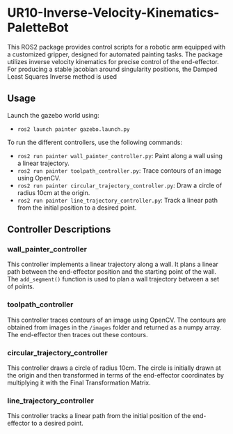 # UR10-Inverse-Velocity-Kinematics-PaletteBot

This ROS2 package provides control scripts for a robotic arm equipped with a customized gripper, designed for automated painting tasks. The package utilizes inverse velocity kinematics for precise control of the end-effector. For producing a stable jacobian around singularity positions, the Damped Least Squares Inverse method is used

## Usage
Launch the gazebo world using: 
- `ros2 launch painter gazebo.launch.py`

To run the different controllers, use the following commands:
- `ros2 run painter wall_painter_controller.py`: Paint along a wall using a linear trajectory.
- `ros2 run painter toolpath_controller.py`: Trace contours of an image using OpenCV.
- `ros2 run painter circular_trajectory_controller.py`: Draw a circle of radius 10cm at the origin.
- `ros2 run painter line_trajectory_controller.py`: Track a linear path from the initial position to a desired point.

## Controller Descriptions

### wall_painter_controller

This controller implements a linear trajectory along a wall. It plans a linear path between the end-effector position and the starting point of the wall. The `add_segment()` function is used to plan a wall trajectory between a set of points.

### toolpath_controller

This controller traces contours of an image using OpenCV. The contours are obtained from images in the `/images` folder and returned as a numpy array. The end-effector then traces out these contours.

### circular_trajectory_controller

This controller draws a circle of radius 10cm. The circle is initially drawn at the origin and then transformed in terms of the end-effector coordinates by multiplying it with the Final Transformation Matrix.

### line_trajectory_controller

This controller tracks a linear path from the initial position of the end-effector to a desired point.


